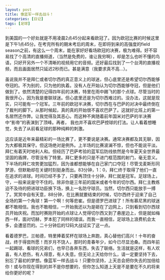 ```yaml
---
layout: post
title: 像蓝军一样去战斗！
categories: [日记]
tags: [足球]
---
```

到美国的一个好处就是不用凌晨2点45分起来看欧冠了。因为欧冠比赛的时候这里是下午1点45分。在考完所有的期末考后的周末，在即将到来的高强度的field season之前，有这么一个周末，能在家好好看场欧冠的决赛，极为难得。好不容易找了个高清的直播频道，（当然是免费的，谁让我穷啊），却是怎么也听不懂的鸟语，只好开另外一个不清晰的视频用它的音频。还好最后找到了一个台湾的直播视频，而且画面居然只延迟2秒而已。甚是满意（我要求真不高…）。

虽说我并不是拜仁或者切尔西的真正意义上的球迷，但心底里还是希望切尔西能够夺冠的。不为别的，只为他的执着。没有人在开始认为切尔西能够夺冠，但是他们做到了。依然清楚的记得四年前的决赛，特里在雨中踢飞的那个点球。尽管当时的我很开心，因为我是曼联球迷。但心底里还是为切尔西难过的。没办法，这就是现实，只可能有一个冠军。三年前的欧冠半决赛，切尔西在与巴萨的对决中最终倒在了裁判的脚下。从那时候起，真的真的开始很不喜欢巴萨了。这就好比班上的第一名居然还作弊。让我觉得及其恶心。而这种不爽随着前年国米对巴萨的半决赛中“影帝”的表演到了顶峰。再者， 我也并不喜欢巴萨控球的打法。让人看着想睡觉，失去了从前看足球的那种纯粹的刺激。

这应该是近年来最精彩的一场比赛了，更不要说是决赛。通常决赛都及其无聊，因为大都极其保守。但这场绝对是例外。上半场的比赛波澜不惊，但也不能说平淡。拜仁有着天时地利人和。但经历了巴萨考验的蓝军后防线依然是今年夏天全世界最坚固的盾牌，尽管没有了特里。拜仁更多的只是不进门框范围的射门，毫无意义。下半场的拜仁攻势更加猛烈，因为谁都想能够在自己家门口夺冠！尽管戈麦斯形同梦游，但默勒却在关键时刻挺身而出。83分钟，1：0，拜仁终于取得了他们一直在追求的进球。时间已经不多了，只要再顶住十分钟，拜仁就是冠军。足球场上，守，一般来说是守不住的。除非你是三年前的国米或者今年的切尔西。拜仁主教练迫不及待的把进球功臣换下场，换上一名防守球员。当然，切尔西只能放手一搏了。冥冥中自有天意，88分钟，在比赛就要结束的时候，切尔西终于迎来了自己全场的第一个角球！第一个啊！何等悲崔。但是德罗巴进球了！所有慕尼黑的球迷都不敢相信。我也不敢相信，一开始我还以为是砸在了边网上，只到看到切尔西球员开始庆祝。而加时赛刚开始的点球让人觉得切尔西又到了悬崖边上，但是就如梅西一样，面对切赫，罗本犯了同样的错误。而我一直相信，足球场上浪费机会太多，会遭惩罚的。二十分钟后的12码大战证实了这一点。

看着德罗巴，兰帕德，特里捧着奖杯在球场上奔跑，真心替他们高兴！十年的奋战，终于得尝所愿！而岁月不饶人，那时的青春年少，如今已尽显沧桑。而四年前一起踢球、看球的兄弟们，也早已各奔东西，失去了联络。生活就是这样，有人欢喜，有人悲伤，有人得意，有人失意。但无论上天给你什么，请一定要坚持下去，别忘了最初的梦想。像蓝军一样去战斗！只要你坚持，上天总会把你失去的加倍给你！或与你现在得到的并不是你想要的，但你怎么知道上天是不是要在不久的将来给你更好的呢？
